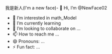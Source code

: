 我是新人(I'm a new face)- 👋 Hi, I’m @NewFace02
- 👀 I’m interested in math_Model
- 🌱 I’m currently learning 
- 💞️ I’m looking to collaborate on ...
- 📫 How to reach me ...
- 😄 Pronouns: ...
- ⚡ Fun fact: ...


